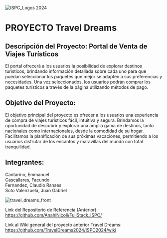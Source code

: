 ![ISPC_Logos 2024](https://github.com/user-attachments/assets/91b753b3-34c1-468e-bb95-ca7f5c169ec9)

# PROYECTO Travel Dreams

## Descripción del Proyecto: Portal de Venta de Viajes Turísticos

El portal ofrecerá a los usuarios la posibilidad de explorar destinos turísticos, brindando información detallada sobre cada uno para que puedan seleccionar los paquetes que mejor se adapten a sus preferencias y necesidades. Una vez seleccionados, los usuarios podrán comprar los paquetes turísticos a través de la página utilizando métodos de pago.

## Objetivo del Proyecto:

El objetivo principal del proyecto es ofrecer a los usuarios una experiencia de compra de viajes turísticos fácil, intuitiva y segura. Brindamos la oportunidad de descubrir y explorar una amplia gama de destinos, tanto nacionales como internacionales, desde la comodidad de su hogar. Facilitamos la planificación de sus próximas vacaciones, permitiendo a los usuarios disfrutar de los encantos y maravillas del mundo con total tranquilidad.

## Integrantes:

Cantarino, Emmanuel  
Cascallares, Facundo  
Fernandez, Claudio Ranses  
Soto Valenzuela, Juan Gabriel

![travel_dreams_front](https://github.com/TravelDreams2024/ISPC2024/assets/45200064/ad03b552-ba52-49b8-9bb9-36955ba119d6)

Link del Repositorio de Referencia (Anterior):
https://github.com/AnahiNicoli/FullStack_ISPC/

Link al Wiki general del proyecto anterior Travel Dreams:
https://github.com/TravelDreams2024/ISPC2024/wiki
